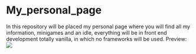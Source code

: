 # My_personal_page
In this repository will be placed my personal page where you will find all my information, minigames and an idle, everything will be in front end development totally vanilla, in which no frameworks will be used.
Preview:
![](assets/image/Principal_page)

